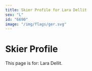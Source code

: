```yaml
---
title: Skier Profile for Lara Dellit
sex: "L"
id: "6690"
image: "/img/flags/ger.svg" 
---
```


# Skier Profile

This page is for: Lara Dellit.
    